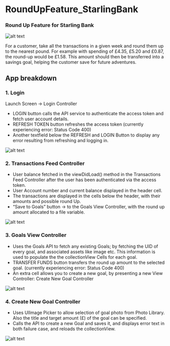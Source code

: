 # RoundUpFeature_StarlingBank
### Round Up Feature for Starling Bank

![alt text](https://user-images.githubusercontent.com/30627907/60586306-b5f01000-9d89-11e9-96c1-d498f8121e8d.jpeg)

For  a  customer,  take  all  the  transactions  in  a  given  week  and  round  them  up  to  the nearest  pound.  For  example  with  spending  of  £4.35,  £5.20  and  £0.87,  the  round-up would  be £1.58.  This  amount  should  then  be  transferred  into  a savings  goal,  helping  the customer  save  for  future  adventures. 

## App breakdown

### 1. Login

Launch Screen -> Login Controller

* LOGIN button calls the API service to authenticate the access token and fetch user account details.
* REFRESH TOKEN button refreshes the access token (currently experiencing error: Status Code 400) 
* Another textfield below the REFRESH and LOGIN Button to display any error resulting from refreshing and logging in.

![alt text](https://user-images.githubusercontent.com/30627907/60585546-e5058200-9d87-11e9-8ea2-9d1f0cf43ae2.jpeg)

### 2. Transactions Feed Controller 

* User balance fetched in the viewDidLoad() method in the Transactions Feed Controller after the user has been authenticated via the access token.
* User Account number and current balance displayed in the header cell.
* The transactions are displayed in the cells below the header, with their amounts and possible round Up.
* “Save to Goals” button -> to the Goals View Controller, with the round up amount allocated to a file variable.

![alt text](https://user-images.githubusercontent.com/30627907/60585579-f189da80-9d87-11e9-8323-b491adb154f5.jpeg)

### 3. Goals View Controller

* Uses the Goals API to fetch any existing Goals; by fetching the UID of every goal, and associated assets like image etc. This information is used to populate the the collectionView Cells for each goal.
* TRANSFER FUNDS button transfers the round up amount to the selected goal. (currently experiencing error: Status Code 400)
* An extra cell allows you to create a new goal, by presenting a new View Controller: Create New Goal Controller

![alt text](https://user-images.githubusercontent.com/30627907/60585636-12eac680-9d88-11e9-9216-8c5d55cf7ede.jpeg)

### 4. Create New Goal Controller

* Uses UIImage Picker to allow selection of goal photo from Photo Library. Also the title and target amount (£) of the goal can be specified.
* Calls the API to create a new Goal and saves it, and displays  error text in both failure case, and reloads the collectionView.

![alt text](https://user-images.githubusercontent.com/30627907/60585648-1b430180-9d88-11e9-8126-fa0c664112d8.jpeg)





